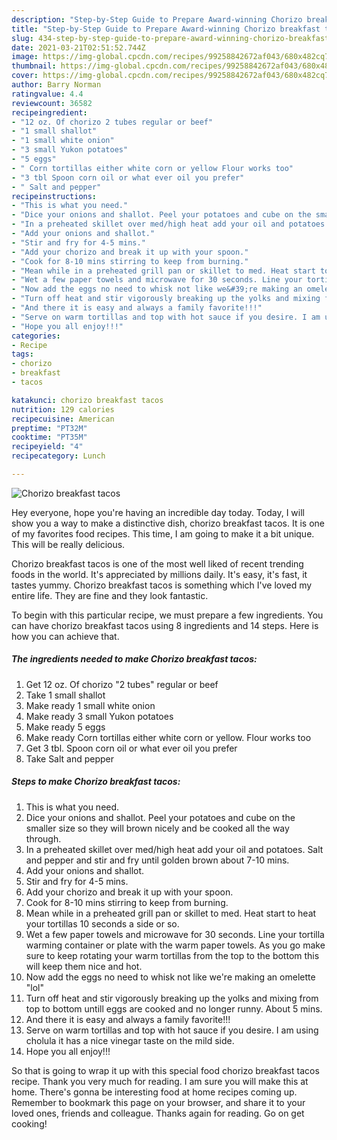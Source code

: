 ```yaml
---
description: "Step-by-Step Guide to Prepare Award-winning Chorizo breakfast tacos"
title: "Step-by-Step Guide to Prepare Award-winning Chorizo breakfast tacos"
slug: 434-step-by-step-guide-to-prepare-award-winning-chorizo-breakfast-tacos
date: 2021-03-21T02:51:52.744Z
image: https://img-global.cpcdn.com/recipes/99258842672af043/680x482cq70/chorizo-breakfast-tacos-recipe-main-photo.jpg
thumbnail: https://img-global.cpcdn.com/recipes/99258842672af043/680x482cq70/chorizo-breakfast-tacos-recipe-main-photo.jpg
cover: https://img-global.cpcdn.com/recipes/99258842672af043/680x482cq70/chorizo-breakfast-tacos-recipe-main-photo.jpg
author: Barry Norman
ratingvalue: 4.4
reviewcount: 36582
recipeingredient:
- "12 oz. Of chorizo 2 tubes regular or beef"
- "1 small shallot"
- "1 small white onion"
- "3 small Yukon potatoes"
- "5 eggs"
- " Corn tortillas either white corn or yellow Flour works too"
- "3 tbl Spoon corn oil or what ever oil you prefer"
- " Salt and pepper"
recipeinstructions:
- "This is what you need."
- "Dice your onions and shallot. Peel your potatoes and cube on the smaller size so they will brown nicely and be cooked all the way through."
- "In a preheated skillet over med/high heat add your oil and potatoes. Salt and pepper and stir and fry until golden brown about 7-10 mins."
- "Add your onions and shallot."
- "Stir and fry for 4-5 mins."
- "Add your chorizo and break it up with your spoon."
- "Cook for 8-10 mins stirring to keep from burning."
- "Mean while in a preheated grill pan or skillet to med. Heat start to heat your tortillas 10 seconds a side or so."
- "Wet a few paper towels and microwave for 30 seconds. Line your tortilla warming container or plate with the warm paper towels. As you go make sure to keep rotating your warm tortillas from the top to the bottom this will keep them nice and hot."
- "Now add the eggs no need to whisk not like we&#39;re making an omelette &#34;lol&#34;"
- "Turn off heat and stir vigorously breaking up the yolks and mixing from top to bottom untill eggs are cooked and no longer runny. About 5 mins."
- "And there it is easy and always a family favorite!!!"
- "Serve on warm tortillas and top with hot sauce if you desire. I am using cholula it has a nice vinegar taste on the mild side."
- "Hope you all enjoy!!!"
categories:
- Recipe
tags:
- chorizo
- breakfast
- tacos

katakunci: chorizo breakfast tacos 
nutrition: 129 calories
recipecuisine: American
preptime: "PT32M"
cooktime: "PT35M"
recipeyield: "4"
recipecategory: Lunch

---
```



![Chorizo breakfast tacos](https://img-global.cpcdn.com/recipes/99258842672af043/680x482cq70/chorizo-breakfast-tacos-recipe-main-photo.jpg)

Hey everyone, hope you're having an incredible day today. Today, I will show you a way to make a distinctive dish, chorizo breakfast tacos. It is one of my favorites food recipes. This time, I am going to make it a bit unique. This will be really delicious.



Chorizo breakfast tacos is one of the most well liked of recent trending foods in the world. It's appreciated by millions daily. It's easy, it's fast, it tastes yummy. Chorizo breakfast tacos is something which I've loved my entire life. They are fine and they look fantastic.


To begin with this particular recipe, we must prepare a few ingredients. You can have chorizo breakfast tacos using 8 ingredients and 14 steps. Here is how you can achieve that.

<!--inarticleads1-->

##### The ingredients needed to make Chorizo breakfast tacos:

1. Get 12 oz. Of chorizo &#34;2 tubes&#34; regular or beef
1. Take 1 small shallot
1. Make ready 1 small white onion
1. Make ready 3 small Yukon potatoes
1. Make ready 5 eggs
1. Make ready  Corn tortillas either white corn or yellow. Flour works too
1. Get 3 tbl. Spoon corn oil or what ever oil you prefer
1. Take  Salt and pepper




<!--inarticleads2-->

##### Steps to make Chorizo breakfast tacos:

1. This is what you need.
1. Dice your onions and shallot. Peel your potatoes and cube on the smaller size so they will brown nicely and be cooked all the way through.
1. In a preheated skillet over med/high heat add your oil and potatoes. Salt and pepper and stir and fry until golden brown about 7-10 mins.
1. Add your onions and shallot.
1. Stir and fry for 4-5 mins.
1. Add your chorizo and break it up with your spoon.
1. Cook for 8-10 mins stirring to keep from burning.
1. Mean while in a preheated grill pan or skillet to med. Heat start to heat your tortillas 10 seconds a side or so.
1. Wet a few paper towels and microwave for 30 seconds. Line your tortilla warming container or plate with the warm paper towels. As you go make sure to keep rotating your warm tortillas from the top to the bottom this will keep them nice and hot.
1. Now add the eggs no need to whisk not like we&#39;re making an omelette &#34;lol&#34;
1. Turn off heat and stir vigorously breaking up the yolks and mixing from top to bottom untill eggs are cooked and no longer runny. About 5 mins.
1. And there it is easy and always a family favorite!!!
1. Serve on warm tortillas and top with hot sauce if you desire. I am using cholula it has a nice vinegar taste on the mild side.
1. Hope you all enjoy!!!




So that is going to wrap it up with this special food chorizo breakfast tacos recipe. Thank you very much for reading. I am sure you will make this at home. There's gonna be interesting food at home recipes coming up. Remember to bookmark this page on your browser, and share it to your loved ones, friends and colleague. Thanks again for reading. Go on get cooking!
